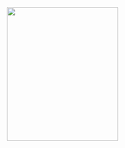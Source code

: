 <div align="center">
   <img height="300" width="250" src="https://www.alura.com.br/assets/img/alura-logo-white.1647533642.svg"/>
</div>
